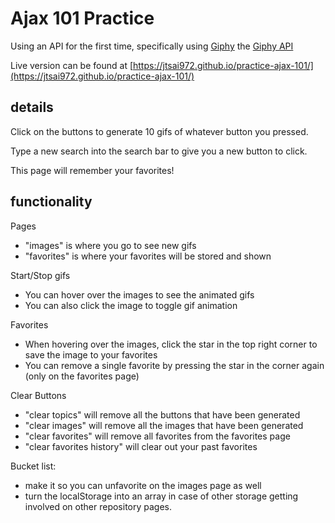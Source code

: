 # Ajax 101 Practice
Using an API for the first time, specifically using [Giphy](https://giphy.com/) the [Giphy API](https://developers.giphy.com/)

Live version can be found at [https://jtsai972.github.io/practice-ajax-101/](https://jtsai972.github.io/practice-ajax-101/)

## details
Click on the buttons to generate 10 gifs of whatever button you pressed.

Type a new search into the search bar to give you a new button to click.

This page will remember your favorites!

## functionality
Pages
* "images" is where you go to see new gifs
* "favorites" is where your favorites will be stored and shown

Start/Stop gifs
* You can hover over the images to see the animated gifs
* You can also click the image to toggle gif animation

Favorites
* When hovering over the images, click the star in the top right corner to save the image to your favorites
* You can remove a single favorite by pressing the star in the corner again (only on the favorites page)

Clear Buttons
 * "clear topics" will remove all the buttons that have been generated
 * "clear images" will remove all the images that have been generated
 * "clear favorites" will remove all favorites from the favorites page
 * "clear favorites history" will clear out your past favorites

 Bucket list:
 * make it so you can unfavorite on the images page as well
 * turn the localStorage into an array in case of other storage getting involved on other repository pages.